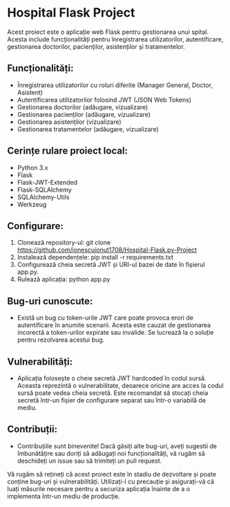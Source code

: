 # Hospital Flask Project

Acest proiect este o aplicație web Flask pentru gestionarea unui spital. Acesta include funcționalități pentru înregistrarea utilizatorilor, autentificare, gestionarea doctorilor, pacienților, asistenților și tratamentelor.

## Funcționalități:
- Înregistrarea utilizatorilor cu roluri diferite (Manager General, Doctor, Asistent)
- Autentificarea utilizatorilor folosind JWT (JSON Web Tokens)
- Gestionarea doctorilor (adăugare, vizualizare)
- Gestionarea pacienților (adăugare, vizualizare)
- Gestionarea asistenților (vizualizare)
- Gestionarea tratamentelor (adăugare, vizualizare)

## Cerințe rulare proiect local:
- Python 3.x
- Flask
- Flask-JWT-Extended
- Flask-SQLAlchemy
- SQLAlchemy-Utils
- Werkzeug 

## Configurare:
1. Clonează repository-ul:
	git clone https://github.com/ionescuionut1708/Hospital-Flask.py-Project
2. Instalează dependențele:
	pip install -r requirements.txt
3. Configurează cheia secretă JWT și URI-ul bazei de date în fișierul app.py.
4. Rulează aplicația:
	python app.py


## Bug-uri cunoscute:
- Există un bug cu token-urile JWT care poate provoca erori de autentificare în anumite scenarii. Acesta este cauzat de gestionarea incorectă a token-urilor expirate sau invalide. Se lucrează la o soluție pentru rezolvarea acestui bug.

## Vulnerabilități:
- Aplicația folosește o cheie secretă JWT hardcoded în codul sursă. Aceasta reprezintă o vulnerabilitate, deoarece oricine are acces la codul sursă poate vedea cheia secretă. Este recomandat să stocați cheia secretă într-un fișier de configurare separat sau într-o variabilă de mediu.

## Contribuții:
- Contribuțiile sunt binevenite! Dacă găsiți alte bug-uri, aveți sugestii de îmbunătățire sau doriți să adăugați noi funcționalități, vă rugăm să deschideți un issue sau să trimiteți un pull request.

Vă rugăm să rețineți că acest proiect este în stadiu de dezvoltare și poate conține bug-uri și vulnerabilități. Utilizați-l cu precauție și asigurați-vă că luați măsurile necesare pentru a securiza aplicația înainte de a o implementa într-un mediu de producție.
